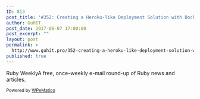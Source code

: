 ```yaml
---
ID: 813
post_title: '#352: Creating a Heroku-like Deployment Solution with Docker'
author: GuHIT
post_date: 2017-06-07 17:00:00
post_excerpt: ""
layout: post
permalink: >
  http://www.guhit.pro/352-creating-a-heroku-like-deployment-solution-with-docker/
published: true
---
```

Ruby WeeklyA free, once&ndash;weekly e-mail round-up of Ruby news and articles.<p class="wpematico_credit"><small>Powered by <a href="http://www.wpematico.com" target="_blank">WPeMatico</a></small></p>